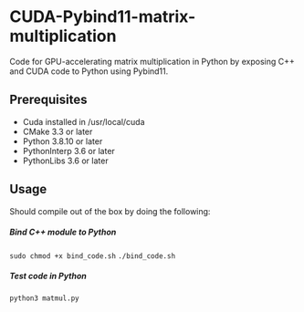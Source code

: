 # CUDA-Pybind11-matrix-multiplication
Code for GPU-accelerating matrix multiplication in Python by exposing C++ and CUDA code to Python using Pybind11.

## Prerequisites
- Cuda installed in /usr/local/cuda
- CMake 3.3 or later
- Python 3.8.10 or later
- PythonInterp 3.6 or later
- PythonLibs 3.6 or later

## Usage
Should compile out of the box by doing the following:
##### Bind C++ module to Python
```sudo chmod +x bind_code.sh```
```./bind_code.sh```
##### Test code in Python
```python3 matmul.py```
